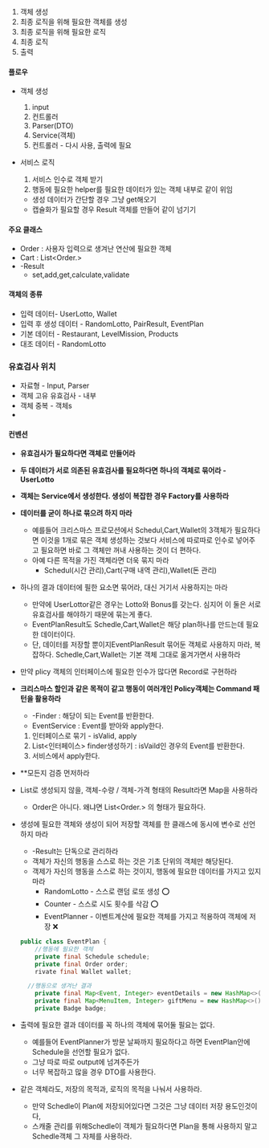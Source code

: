 1. 객체 생성
2. 최종 로직을 위해 필요한 객체를 생성
3. 최종 로직을 위해 필요한 로직
4. 최종 로직
5. 출력
#### 플로우
- 객체 생성
	1. input
	2. 컨트롤러
	3. Parser(DTO)
	4. Service(객체)
	5. 컨트롤러 - 다시 사용, 출력에 필요

- 서비스 로직
	1. 서비스 인수로 객체 받기
	2. 행동에 필요한 helper를 필요한 데이터가 있는 객체 내부로 같이 위임
	- 생성 데이터가 간단할 경우 그냥 get해오기
	- 캡슐화가 필요할 경우 Result 객체를 만들어 같이 넘기기
#### 주요 클래스
- Order : 사용자 입력으로 생겨난 연산에 필요한 객체
- Cart : List<Order.>
- -Result
	- set,add,get,calculate,validate

#### 객체의 종류
- 입력 데이터- UserLotto, Wallet
- 입력 후 생성 데이터 - RandomLotto, PairResult, EventPlan
- 기본 데이터 - Restaurant, LevelMission, Products
- 대조 데이터 - RandomLotto

### 유효검사 위치
- 자료형 - Input, Parser
- 객체 고유 유효검사 - 내부
- 객체 중복 - 객체s
- 

#### 컨벤션
- **유효검사가 필요하다면 객체로 만들어라**
- **두 데이터가 서로 의존된 유효검사를 필요하다면 하나의 객체로 묶어라 - UserLotto**
- **객체는 Service에서 생성한다. 생성이 복잡한 경우 Factory를 사용하라**
- **데이터를 굳이 하나로 묶으려 하지 마라**
	- 예를들어 크리스마스 프로모션에서 Schedul,Cart,Wallet의 3객체가 필요하다면 이것을 1개로 묶은 객체 생성하는 것보다 서비스에 따로따로 인수로 넣어주고 필요하면 바로 그 객체만 꺼내 사용하는 것이 더 편하다.
	- 아예 다른 목적을 가진 객체라면 더욱 묶지 마라 
		- Schedul(시간  관리),Cart(구매 내역 관리),Wallet(돈 관리)
- 하나의 결과 데이터에 필한 요소면 묶어라, 대신 거기서 사용하지는 마라
	- 만약에 UserLottor같은 경우는 Lotto와 Bonus를 갖는다. 심지어 이 둘은 서로 유효검사를 해야하기 때문에 묶는게 좋다.
	- EventPlanResult도 Schedle,Cart,Wallet은 해당 plan하나를 만드는데 필요한 데이터이다. 
	- 단, 데이터를 저장할 뿐이지EventPlanResult 묶어둔 객체로 사용하지 마라, 복잡하다. Schedle,Cart,Wallet는 기본 객체 그대로 옮겨가면서 사용하라
- 만약 plicy 객체의 인터페이스에 필요한 인수가 많다면 Record로 구현하라
- **크리스마스 할인과 같은 목적이 같고 행동이 여러개인 Policy객체는 Command 패턴을 활용하라**
	- -Finder : 해당이 되는 Event를 반환한다.
	- EventService : Event를 받아와 apply한다.
	1. 인터페이스로 묶기 - isValid, apply
	2. List<인터페이스> finder생성하기 : isVaild인 경우의 Event를 반환한다.
	3. 서비스에서 apply한다.
- **모든지 검증 먼저하라
- List로 생성되지 않을, 객체-수량 / 객체-가격 형태의 Result라면 Map을 사용하라 
	- Order은 아니다. 왜냐면 List<Order.> 의 형태가 필요하다.

- 생성에 필요한 객체와 생성이 되어 저장할 객체를 한 클래스에 동시에 변수로 선언하지 마라
	- -Result는 단독으로 관리하라
	- 객체가 자신의 행동을 스스로 하는 것은 기초 단위의 객체만 해당된다.
	- 객제가 자신의 행동을 스스로 하는 것이지, 행동에 필요한 데이터를 가지고 있지 마라
		- RandomLotto - 스스로 랜덤 로또 생성 ⭕️
		- Counter - 스스로 시도 횟수를 삭감 ⭕️
		- EventPlanner -  이벤트계산에 필요한 객체를 가지고 적용하여 객체에 저장 ❌ 
  ```java
  public class EventPlan { 
	  //행동에 필요한 객체
	  private final Schedule schedule; 
	  private final Order order; 
	  rivate final Wallet wallet; 

	//행동으로 생겨난 결과
	  private final Map<Event, Integer> eventDetails = new HashMap<>(); 
	  private final Map<MenuItem, Integer> giftMenu = new HashMap<>(); 
	  private Badge badge;
	```
- 출력에 필요한 결과 데이터를 꼭 하나의 객체에 묶어둘 필요는 없다.
	- 예를들어 EventPlanner가 방문 날짜까지 필요하다고 하면 EventPlan안에 Schedule을 선언할 필요가 없다. 
	- 그냥 따로 따로 output에 넘겨주든가
	- 너무 복잡하고 많을 경우 DTO를 사용한다.
- 같은 객체라도, 저장의 목적과, 로직의 목적을 나눠서 사용하라.
	- 만약 Schedle이 Plan에 저장되어있다면 그것은 그냥 데이터 저장 용도인것이다,
	- 스캐줄 관리를 위해Schedle이 객체가 필요하다면  Plan을 통해 사용하지 말고Schedle객체 그 자체를 사용하라.